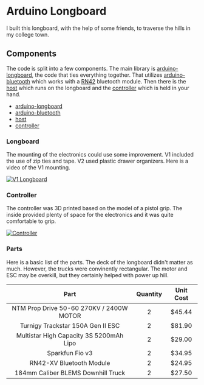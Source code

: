 # Arduino Longboard

I built this longboard, with the help of some friends, to traverse the hills in my college town.


## Components

The code is split into a few components. The main library is [arduino-longboard](https://github.com/Coderlane/arduino-longboard), the code that ties everything together. That utilizes [arduino-bluetooth](https://github.com/Coderlane/arduino-bluetooth) which works with a [RN42](https://www.microchip.com/wwwproducts/en/RN42) bluetooth module. Then there is the [host](https://github.com/Coderlane/arduino-bluetooth-longboard-host) which runs on the longboard and the [controller](https://github.com/Coderlane/arduino-bluetooth-longboard-controller) which is held in your hand.

* [arduino-longboard](https://github.com/Coderlane/arduino-longboard)
* [arduino-bluetooth](https://github.com/Coderlane/arduino-bluetooth)
* [host](https://github.com/Coderlane/arduino-bluetooth-longboard-host)
* [controller](https://github.com/Coderlane/arduino-bluetooth-longboard-controller)

### Longboard

The mounting of the electronics could use some improvement. V1 included the use of zip ties and tape. V2 used plastic drawer organizers. Here is a video of the V1 mounting.

[![V1 Longboard](https://media.giphy.com/media/1ziCoJi18Odo75gbno/giphy.gif)](https://photos.app.goo.gl/a7vDzqVmQ5DmZSaQA)

### Controller

The controller was 3D printed based on the model of a pistol grip. The inside provided plenty of space for the electronics and it was quite comfortable to grip.

[![Controller](https://i.imgur.com/as3DUbp.jpg)](https://imgur.com/as3DUbp)



### Parts

Here is a basic list of the parts. The deck of the longboard didn't matter as much. However, the trucks were convinently rectangular. The motor and ESC may be overkill, but they certainly helped with power up hill.

|                   Part                   | Quantity | Unit Cost |
|:----------------------------------------:|:--------:|:---------:|
| NTM Prop Drive 50-60 270KV / 2400W MOTOR |     2    |    $45.44 |
| Turnigy Trackstar 150A Gen II ESC        |     2    |    $81.90 |
| Multistar High Capacity 3S 5200mAh Lipo  |     2    |    $29.00 |
| Sparkfun Fio v3                          |     2    |    $34.95 |
| RN42-XV Bluetooth Module                 |     2    |    $24.95 |
| 184mm Caliber BLEMS Downhill Truck       |     2    |    $27.50 |
